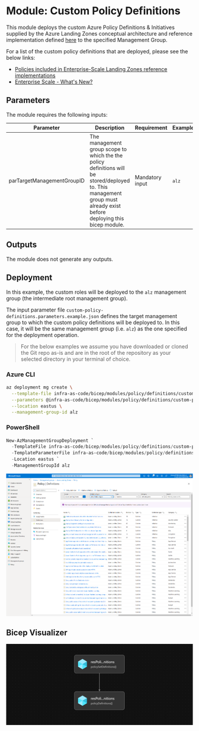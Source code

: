 # Module: Custom Policy Definitions

This module deploys the custom Azure Policy Definitions & Initiatives supplied by the Azure Landing Zones conceptual architecture and reference implementation defined [here](https://docs.microsoft.com/azure/cloud-adoption-framework/ready/enterprise-scale/architecture) to the specified Management Group.

For a list of the custom policy definitions that are deployed, please see the below links:

- [Policies included in Enterprise-Scale Landing Zones reference implementations](https://github.com/Azure/Enterprise-Scale/blob/main/docs/ESLZ-Policies.md)
- [Enterprise Scale - What's New?](https://github.com/Azure/Enterprise-Scale/wiki/Whats-new)

## Parameters

The module requires the following inputs:

 Parameter | Description | Requirement | Example
----------- | ----------- | ----------- | -------
parTargetManagementGroupID | The management group scope to which the the policy definitions will be stored/deployed to. This management group must already exist before deploying this bicep module. | Mandatory input | `alz`

## Outputs

The module does not generate any outputs.

## Deployment

In this example, the custom roles will be deployed to the `alz` management group (the intermediate root management group).

The input parameter file `custom-policy-definitions.parameters.example.json` defines the target management group to which the custom policy definitions will be deployed to. In this case, it will be the same management group (i.e. `alz`) as the one specified for the deployment operation.

> For the below examples we assume you have downloaded or cloned the Git repo as-is and are in the root of the repository as your selected directory in your terminal of choice.

### Azure CLI

```bash
az deployment mg create \
  --template-file infra-as-code/bicep/modules/policy/definitions/custom-policy-definitions.bicep \
  --parameters @infra-as-code/bicep/modules/policy/definitions/custom-policy-definitions.parameters.example.json \
  --location eastus \
  --management-group-id alz
```

### PowerShell

```powershell
New-AzManagementGroupDeployment `
  -TemplateFile infra-as-code/bicep/modules/policy/definitions/custom-policy-definitions.bicep `
  -TemplateParameterFile infra-as-code/bicep/modules/policy/definitions/custom-policy-definitions.parameters.example.json `
  -Location eastus `
  -ManagementGroupId alz
```

![Example Deployment Output](media/example-deployment-output.png "Example Deployment Output")

## Bicep Visualizer

![Bicep Visualizer](media/bicep-visualizer.png "Bicep Visualizer")
